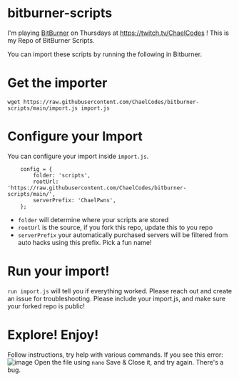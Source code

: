 # bitburner-scripts

I'm playing [BitBurner]() on Thursdays at https://twitch.tv/ChaelCodes ! This is my Repo of BitBurner Scripts.

You can import these scripts by running the following in Bitburner.

# Get the importer
`wget https://raw.githubusercontent.com/ChaelCodes/bitburner-scripts/main/import.js import.js`
# Configure your Import
You can configure your import inside `import.js`.
```
    config = {
        folder: 'scripts',
        rootUrl: 'https://raw.githubusercontent.com/ChaelCodes/bitburner-scripts/main/',
        serverPrefix: 'ChaelPwns',
    };
```

- `folder` will determine where your scripts are stored
- `rootUrl` is the source, if you fork this repo, update this to you repo
- `serverPrefix` your automatically purchased servers will be filtered from auto hacks using this prefix. Pick a fun name!

# Run your import!
`run import.js` will tell you if everything worked. Please reach out and create an issue for troubleshooting. Please include your import.js, and make sure your forked repo is public!

# Explore! Enjoy!
Follow instructions, try help with various commands.
If you see this error:
![image](https://user-images.githubusercontent.com/8124558/101851194-1b246500-3b29-11eb-9986-7b626bdea51d.png)
Open the file using `nano` Save & Close it, and try again. There's a bug.
